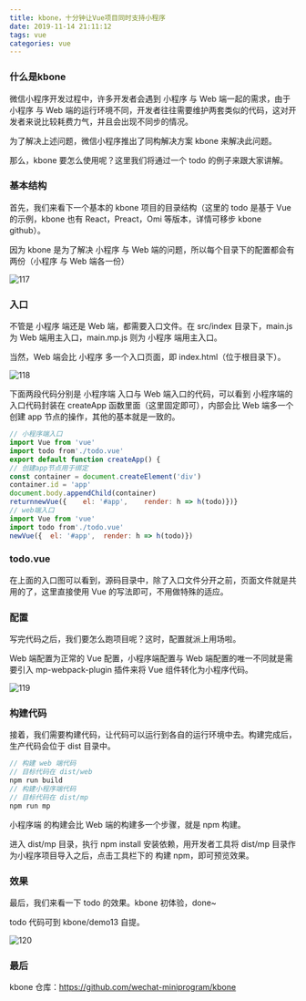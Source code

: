 ```yaml
---
title: kbone，十分钟让Vue项目同时支持小程序
date: 2019-11-14 21:11:12
tags: vue
categories: vue
---
```




### 什么是kbone

微信小程序开发过程中，许多开发者会遇到 小程序 与 Web 端一起的需求，由于 小程序 与 Web 端的运行环境不同，开发者往往需要维护两套类似的代码，这对开发者来说比较耗费力气，并且会出现不同步的情况。

为了解决上述问题，微信小程序推出了同构解决方案 kbone 来解决此问题。

那么，kbone 要怎么使用呢？这里我们将通过一个 todo 的例子来跟大家讲解。

### 基本结构

首先，我们来看下一个基本的 kbone 项目的目录结构（这里的 todo 是基于 Vue 的示例，kbone 也有 React，Preact，Omi 等版本，详情可移步 kbone github）。

因为 kbone 是为了解决 小程序 与 Web 端的问题，所以每个目录下的配置都会有两份（小程序 与 Web 端各一份）

![117](http://zhanglong292383147.gitee.io/picture_images/picture/vue/117.jpg)

### 入口

不管是 小程序 端还是 Web 端，都需要入口文件。在 src/index 目录下，main.js 为 Web 端用主入口，main.mp.js 则为 小程序 端用主入口。

当然，Web 端会比 小程序 多一个入口页面，即 index.html（位于根目录下）。

![118](http://zhanglong292383147.gitee.io/picture_images/picture/vue/118.jpg)

下面两段代码分别是 小程序端 入口与 Web 端入口的代码，可以看到 小程序端的入口代码封装在 createApp 函数里面（这里固定即可），内部会比 Web 端多一个创建 app 节点的操作，其他的基本就是一致的。

```js
// 小程序端入口
import Vue from 'vue' 
import todo from'./todo.vue'
export default function createApp() {
// 创建app节点用于绑定
const container = document.createElement('div')
container.id = 'app'
document.body.appendChild(container)
returnnewVue({    el: '#app',    render: h => h(todo)})}
// web端入口
import Vue from 'vue'
import todo from'./todo.vue'
newVue({  el: '#app',  render: h => h(todo)})
```

### todo.vue

在上面的入口图可以看到，源码目录中，除了入口文件分开之前，页面文件就是共用的了，这里直接使用 Vue 的写法即可，不用做特殊的适应。

### 配置

写完代码之后，我们要怎么跑项目呢？这时，配置就派上用场啦。

Web 端配置为正常的 Vue 配置，小程序端配置与 Web 端配置的唯一不同就是需要引入 mp-webpack-plugin 插件来将 Vue 组件转化为小程序代码。

![119](http://zhanglong292383147.gitee.io/picture_images/picture/vue/119.jpg)

### 构建代码

接着，我们需要构建代码，让代码可以运行到各自的运行环境中去。构建完成后，生产代码会位于 dist 目录中。

```js
// 构建 web 端代码
// 目标代码在 dist/web
npm run build
// 构建小程序端代码
// 目标代码在 dist/mp
npm run mp
```

小程序端 的构建会比 Web 端的构建多一个步骤，就是 npm 构建。

进入 dist/mp 目录，执行 npm install 安装依赖，用开发者工具将 dist/mp 目录作为小程序项目导入之后，点击工具栏下的 构建 npm，即可预览效果。

### 效果

最后，我们来看一下 todo 的效果。kbone 初体验，done~

todo 代码可到 kbone/demo13 自提。

![120](http://zhanglong292383147.gitee.io/picture_images/picture/vue/120.jpg)

### 最后

kbone 仓库：https://github.com/wechat-miniprogram/kbone

